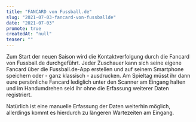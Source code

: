 ```yaml
---
title: "FANCARD von Fussball.de"
slug: "2021-07-03-fancard-von-fussballde"
date: "2021-07-03"
promote: true
createdAt: "null"
teaser: ""
---
```

Zum Start der neuen Saison wird die Kontaktverfolgung durch die Fancard von Fussball.de durchgeführt. Jeder Zuschauer kann sich seine eigene Fancard über die Fussball.de-App erstellen und auf seinem Smartphone speichern oder - ganz klassisch - ausdrucken. Am Spieltag müsst ihr dann eure persönliche Fancard lediglich unter den Scanner am Eingang halten und im Handumdrehen seid ihr ohne die Erfassung weiterer Daten registriert.


Natürlich ist eine manuelle Erfassung der Daten weiterhin möglich, allerdings kommt es hierdurch zu längeren Wartezeiten am Eingang.
